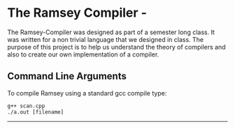 The Ramsey Compiler - 
==================================================
The Ramsey-Compiler was designed as part of a semester long class. It was written for a non trivial language that we designed in class. The purpose of this project is to help us understand the theory of compilers and also to create our own implementation of a compiler.

Command Line Arguments
--------------------------------------

To compile Ramsey using a standard gcc compile type:
```
g++ scan.cpp
./a.out [filename]
```
----------------------


